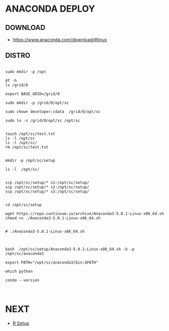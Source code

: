 ANACONDA DEPLOY
===============


DOWNLOAD
--------


* https://www.anaconda.com/download/#linux


DISTRO
------


```

sudo mkdir -p /opt

df -h
ls /grid/0 

export BASE_GRID=/grid/0

sudo mkdir -p /grid/0/opt/sc

sudo chown developer:cdata  /grid/0/opt/sc

sudo ln -s /grid/0/opt/sc /opt/sc


touch /opt/sc/test.txt
ls -l /opt/sc
ls -l /opt/sc/
rm /opt/sc/test.txt


mkdir -p /opt/sc/setup

ls -l  /opt/sc/

```



```

scp /opt/sc/setup/* s1:/opt/sc/setup/
scp /opt/sc/setup/* s2:/opt/sc/setup/
scp /opt/sc/setup/* s3:/opt/sc/setup/

```



```

cd /opt/sc/setup

wget https://repo.continuum.io/archive/Anaconda3-5.0.1-Linux-x86_64.sh
chmod +x ./Anaconda3-5.0.1-Linux-x86_64.sh


# ./Anaconda3-5.0.1-Linux-x86_64.sh 


```




```

bash  /opt/sc/setup/Anaconda3-5.0.1-Linux-x86_64.sh -b -p /opt/sc/anaconda3

export PATH="/opt/sc/anaconda3/bin:$PATH"

which python

conda --version



```


NEXT
====

* [R Setup](PKGS.md)


